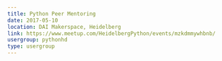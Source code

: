 ```yaml
---
title: Python Peer Mentoring
date: 2017-05-10
location: DAI Makerspace, Heidelberg
link: https://www.meetup.com/HeidelbergPython/events/mzkdmmywhbnb/
usergroup: pythonhd
type: usergroup
---
```

